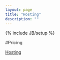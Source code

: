 ```yaml
---
layout: page
title: "Hosting"
description: ""
---
```

{% include JB/setup %}

#Pricing

<a href="hosting.html">Hosting</a>